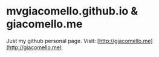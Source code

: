 # mvgiacomello.github.io & giacomello.me

Just my github personal page. Visit: [http://giacomello.me](http://giacomello.me)
